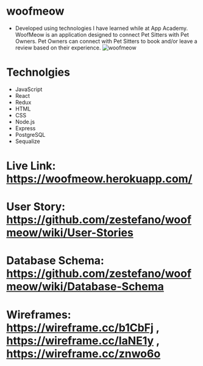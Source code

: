 # woofmeow
* Developed using technologies I have learned while at App Academy. WoofMeow is an application designed to connect Pet Sitters with Pet Owners. Pet Owners can connect with Pet Sitters to book and/or leave a review based on their experience.
![woofmeow](https://res.cloudinary.com/zaf/image/upload/v1643677280/Screen_Shot_2022-01-31_at_8.00.42_PM_rgobdk.png)
# Technolgies
* JavaScript
* React
* Redux
* HTML
* CSS
* Node.js
* Express
* PostgreSQL
* Sequalize
# Live Link: https://woofmeow.herokuapp.com/
# User Story: https://github.com/zestefano/woofmeow/wiki/User-Stories
# Database Schema: https://github.com/zestefano/woofmeow/wiki/Database-Schema
# Wireframes:  https://wireframe.cc/b1CbFj , https://wireframe.cc/IaNE1y , https://wireframe.cc/znwo6o


